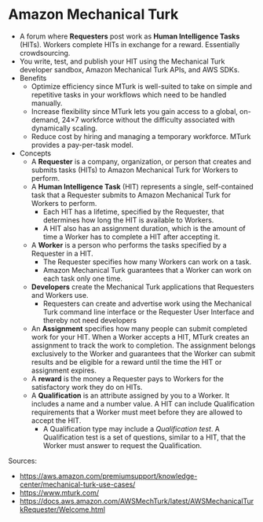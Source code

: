 # Amazon Mechanical Turk

- A forum where **Requesters** post work as **Human Intelligence Tasks** (HITs). Workers complete HITs in exchange for a reward. Essentially crowdsourcing.
- You write, test, and publish your HIT using the Mechanical Turk developer sandbox, Amazon Mechanical Turk APIs, and AWS SDKs.
- Benefits
  - Optimize efficiency since MTurk is well-suited to take on simple and repetitive tasks in your workflows which need to be handled manually. 
  - Increase flexibility since MTurk lets you gain access to a global, on-demand,  24×7 workforce without the difficulty associated with dynamically  scaling.
  - Reduce cost by hiring and managing a temporary workforce. MTurk provides a pay-per-task model.
- Concepts
  - A **Requester** is a company, organization, or person that creates and submits tasks (HITs) to Amazon Mechanical Turk for Workers to perform.
  - A **Human Intelligence Task** (HIT) represents a single, self-contained task that a Requester submits to Amazon Mechanical Turk for Workers to perform.
    - Each HIT has a lifetime, specified by the Requester, that determines how long the HIT is available to Workers. 
    - A HIT also has an assignment duration, which is the amount of time a Worker has to complete a HIT after accepting it.
  - A **Worker** is a person who performs the tasks specified by a Requester in a HIT.
    - The Requester specifies how many Workers can work on a task. 
    - Amazon Mechanical Turk guarantees that a Worker can work on each task only one time.
  - **Developers** create the Mechanical Turk applications that Requesters and Workers use.
    - Requesters can create and advertise work using the Mechanical Turk command line interface or the Requester User Interface and thereby not need  developers
  - An **Assignment** specifies how many people can submit completed work for your HIT. When a Worker accepts a HIT, MTurk creates an assignment to track the work to  completion. The assignment belongs exclusively to the Worker and  guarantees that the Worker can submit results and be eligible for a  reward until the time the HIT or assignment expires.
  - A **reward** is the money a Requester pays to Workers for the satisfactory work they do on HITs.
  - A **Qualification** is an attribute assigned by you to a Worker. It includes a name and a  number value. A HIT can include Qualification requirements that a Worker must meet before they are allowed to accept the HIT.
    - A Qualification type may include a *Qualification test*. A Qualification test is a set of questions, similar to a HIT, that the Worker must answer to request the Qualification.

Sources:

* https://aws.amazon.com/premiumsupport/knowledge-center/mechanical-turk-use-cases/
* https://www.mturk.com/
* https://docs.aws.amazon.com/AWSMechTurk/latest/AWSMechanicalTurkRequester/Welcome.html